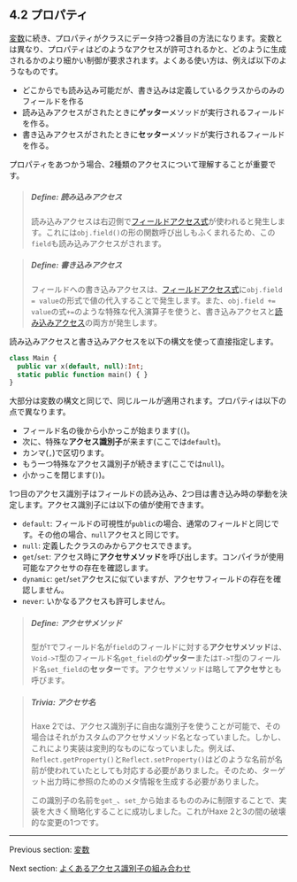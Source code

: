 ## 4.2 プロパティ

[変数](class-field-variable.md)に続き、プロパティがクラスにデータ持つ2番目の方法になります。変数とは異なり、プロパティはどのようなアクセスが許可されるかと、どのように生成されるかのより細かい制御が要求されます。よくある使い方は、例えば以下のようなものです。

* どこからでも読み込み可能だが、書き込みは定義しているクラスからのみのフィールドを作る
* 読み込みアクセスがされたときに**ゲッター**メソッドが実行されるフィールドを作る。
* 書き込みアクセスがされたときに**セッター**メソッドが実行されるフィールドを作る。

プロパティをあつかう場合、2種類のアクセスについて理解することが重要です。

> ##### Define: 読み込みアクセス
>
> 読み込みアクセスは右辺側で[フィールドアクセス式](expression-field-access.md)が使われると発生します。これには`obj.field()`の形の関数呼び出しもふくまれるため、この`field`も読み込みアクセスがされます。

> ##### Define: 書き込みアクセス
>
> フィールドへの書き込みアクセスは、[フィールドアクセス式](expression-field-access.md)に`obj.field = value`の形式で値の代入することで発生します。また、`obj.field += value`の式`+=`のような特殊な代入演算子を使うと、書き込みアクセスと[読み込みアクセス](dictionary.md#define-read-access)の両方が発生します。
 

読み込みアクセスと書き込みアクセスを以下の構文を使って直接指定します。

```haxe
class Main {
  public var x(default, null):Int;
  static public function main() { }
}
```

大部分は変数の構文と同じで、同じルールが適用されます。プロパティは以下の点で異なります。

* フィールド名の後から小かっこが始まります(`(`)。
* 次に、特殊な**アクセス識別子**が来ます(ここでは`default`)。
* カンマ(`,`)で区切ります。
* もう一つ特殊なアクセス識別子が続きます(ここでは`null`)。
* 小かっこを閉じます(`)`)。

1つ目のアクセス識別子はフィールドの読み込み、2つ目は書き込み時の挙動を決定します。アクセス識別子には以下の値が使用できます。

* `default`: フィールドの可視性が`public`の場合、通常のフィールドと同じです。その他の場合、`null`アクセスと同じです。
* `null`: 定義したクラスのみからアクセスできます。
* `get`/`set`: アクセス時に**アクセサメソッド**を呼び出します。コンパイラが使用可能なアクセサの存在を確認します。
* `dynamic`: `get`/`set`アクセスに似ていますが、アクセサフィールドの存在を確認しません。
* `never`: いかなるアクセスも許可しません。

> ##### Define: アクセサメソッド
>
> 型が`T`でフィールド名が`field`のフィールドに対する**アクセサメソッド**は、`Void->T`型のフィールド名`get_field`の**ゲッター**または`T->T`型のフィールド名`set_field`の**セッター**です。アクセサメソッドは略して**アクセサ**とも呼びます。

> ##### Trivia: アクセサ名
>
> Haxe 2では、アクセス識別子に自由な識別子を使うことが可能で、その場合はそれがカスタムのアクセサメソッド名となっていました。しかし、これにより実装は変則的なものになっていました。例えば、`Reflect.getProperty()`と`Reflect.setProperty()`はどのような名前が名前が使われていたとしても対応する必要がありました。そのため、ターゲット出力時に参照のためのメタ情報を生成する必要がありました。
> 
> この識別子の名前を`get_`、`set_`から始まるもののみに制限することで、実装を大きく簡略化することに成功しました。これがHaxe 2と3の間の破壊的な変更の1つです。

---

Previous section: [変数](class-field-variable.md)

Next section: [よくあるアクセス識別子の組み合わせ](class-field-property-common-combinations.md)